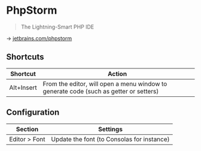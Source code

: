 # PhpStorm

> The Lightning-Smart PHP IDE

→ [jetbrains.com/phpstorm](https://www.jetbrains.com/phpstorm/)

## Shortcuts

| Shortcut | Action |
| - | - |
| Alt+Insert | From the editor, will open a menu window to generate code (such as getter or setters) |

## Configuration

| Section | Settings |
| - | - |
| Editor > Font | Update the font (to Consolas for instance) |
